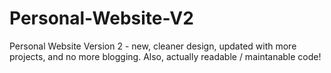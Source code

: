 # Personal-Website-V2
Personal Website Version 2 - new, cleaner design, updated with more projects, and no more blogging. Also, actually readable / maintanable code!
